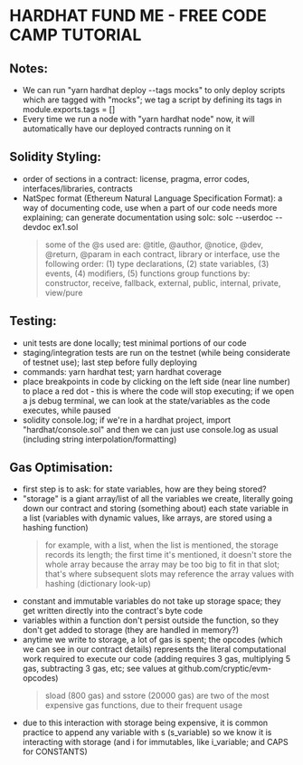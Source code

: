 # HARDHAT FUND ME - FREE CODE CAMP TUTORIAL

## Notes:
- We can run "yarn hardhat deploy --tags mocks" to only deploy scripts which are tagged with "mocks"; we tag a script by defining its tags in module.exports.tags = []
- Every time we run a node with "yarn hardhat node" now, it will automatically have our deployed contracts running on it

## Solidity Styling:
- order of sections in a contract: license, pragma, error codes, interfaces/libraries, contracts
- NatSpec format (Ethereum Natural Language Specification Format): a way of documenting code, use when a part of our code needs more explaining; can generate documentation using solc: solc --userdoc --devdoc ex1.sol
    > some of the @s used are: @title, @author, @notice, @dev, @return, @param
    > in each contract, library or interface, use the following order: (1) type declarations, (2) state variables, (3) events, (4) modifiers, (5) functions
    > group functions by: constructor, receive, fallback, external, public, internal, private, view/pure

## Testing:
- unit tests are done locally; test minimal portions of our code
- staging/integration tests are run on the testnet (while being considerate of testnet use); last step before fully deploying
- commands: yarn hardhat test; yarn hardhat coverage
- place breakpoints in code by clicking on the left side (near line number) to place a red dot - this is where the code will stop executing; if we open a js debug terminal, we can look at the state/variables as the code executes, while paused
- solidity console.log; if we're in a hardhat project, import "hardhat/console.sol" and then we can just use console.log as usual (including string interpolation/formatting)

## Gas Optimisation:
- first step is to ask: for state variables, how are they being stored?
- "storage" is a giant array/list of all the variables we create, literally going down our contract and storing (something about) each state variable in a list (variables with dynamic values, like arrays, are stored using a hashing function)
    > for example, with a list, when the list is mentioned, the storage records its length; the first time it's mentioned, it doesn't store the whole array because the array may be too big to fit in that slot; that's where subsequent slots may reference the array values with hashing (dictionary look-up)
- constant and immutable variables do not take up storage space; they get written directly into the contract's byte code
- variables within a function don't persist outside the function, so they don't get added to storage (they are handled in memory?)
- anytime we write to storage, a lot of gas is spent; the opcodes (which we can see in our contract details) represents the literal computational work required to execute our code (adding requires 3 gas, multiplying 5 gas, subtracting 3 gas, etc; see values at github.com/cryptic/evm-opcodes)
    > sload (800 gas) and sstore (20000 gas) are two of the most expensive gas functions, due to their frequent usage
- due to this interaction with storage being expensive, it is common practice to append any variable with s (s_variable) so we know it is interacting with storage (and i for immutables, like i_variable; and CAPS for CONSTANTS)
